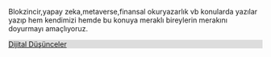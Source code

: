 Blokzincir,yapay zeka,metaverse,finansal okuryazarlık vb konularda yazılar yazıp hem kendimizi hemde bu konuya meraklı bireylerin
merakını doyurmayı amaçlıyoruz.
              <nav  style=" background-color: #ddd;" class="navbar navbar-expand-lg navbar-light sticky-top  justify-content-center">
                <div class="container-fluid">
                    <a class="navbar-brand" href="#">Dijital Düşünceler</a>
                </div>
            </nav>